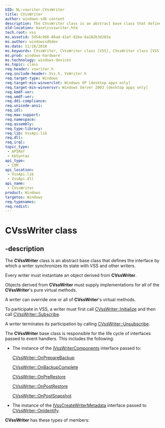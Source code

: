 ```yaml
---
UID: NL:vswriter.CVssWriter
title: CVssWriter
author: windows-sdk-content
description: The CVssWriter class is an abstract base class that defines the interface by which a writer synchronizes its state with VSS and other writers.
old-location: base\cvsswriter.htm
tech.root: vss
ms.assetid: 5d54c966-86ad-41af-82be-8a182b3d203a
ms.author: windowssdkdev
ms.date: 11/16/2018
ms.keywords: CVssWriter, CVssWriter class [VSS], CVssWriter class [VSS],described, _win32_cvsswriter, base.cvsswriter, vswriter/CVssWriter
ms.prod: windows-hardware
ms.technology: windows-devices
ms.topic: class
req.header: vswriter.h
req.include-header: Vss.h, VsWriter.h
req.target-type: Windows
req.target-min-winverclnt: Windows XP [desktop apps only]
req.target-min-winversvr: Windows Server 2003 [desktop apps only]
req.kmdf-ver: 
req.umdf-ver: 
req.ddi-compliance: 
req.unicode-ansi: 
req.idl: 
req.max-support: 
req.namespace: 
req.assembly: 
req.type-library: 
req.lib: VssApi.lib
req.dll: 
req.irql: 
topic_type:
 - APIRef
 - kbSyntax
api_type:
 - COM
api_location:
 - VssApi.lib
 - VssApi.dll
api_name:
 - CVssWriter
product: Windows
targetos: Windows
req.typenames: 
req.redist: 
---
```


# CVssWriter class


## -description


The <b>CVssWriter</b> class is an abstract base class that defines 
    the interface by which a writer synchronizes its state with VSS and other writers.

Every writer must instantiate an object derived from 
    <b>CVssWriter</b>.

Objects derived from <b>CVssWriter</b> must supply implementations 
    for all of the <b>CVssWriter</b>'s pure virtual methods.

A writer can override one or all of <b>CVssWriter</b>'s virtual 
    methods.

To participate in VSS, a writer must first call 
    <a href="https://msdn.microsoft.com/a427ebbd-b7c4-46ba-ba16-dd601b1f956e">CVssWriter::Initialize</a> and then call 
    <a href="https://msdn.microsoft.com/ab9520c9-bd6b-4c81-87fc-f5cda6ee9c94">CVssWriter::Subscribe</a>.

A writer terminates its participation by calling 
    <a href="https://msdn.microsoft.com/b2bb68d1-7beb-4ba1-b16d-6314ac3f4a3d">CVssWriter::Unsubscribe</a>.

The <b>CVssWriter</b> base class is responsible for the life cycle 
    of interfaces passed to event handlers. This includes the following:
<ul>
<li>The instance of the <a href="https://msdn.microsoft.com/e8ff2491-014c-43c7-bdce-99ed3b408605">IVssWriterComponents</a> 
     interface passed to:
     
<a href="https://msdn.microsoft.com/4e88d92b-48f3-42f9-bf66-61337a745902">CVssWriter::OnPrepareBackup</a>



<a href="https://msdn.microsoft.com/77d0621d-81bd-4d53-8e5d-f5d3bfd86013">CVssWriter::OnBackupComplete</a>



<a href="https://msdn.microsoft.com/5f4a6168-4102-4790-81d6-d195a440471f">CVssWriter::OnPreRestore</a>



<a href="https://msdn.microsoft.com/ad07753c-1592-4fc8-9899-a73e798c158c">CVssWriter::OnPostRestore</a>



<a href="https://msdn.microsoft.com/d97d4246-882e-49c3-a214-d8d3887c1508">CVssWriter::OnPostSnapshot</a>


</li>
<li>The instance of the 
     <a href="https://msdn.microsoft.com/427ed302-c3b7-483a-aa48-da6fec1160a9">IVssCreateWriterMetadata</a> interface passed to 
     <a href="https://msdn.microsoft.com/542d479a-695a-4b1f-94e7-f2ffa08440b7">CVssWriter::OnIdentify</a>.</li>
</ul><b xmlns:loc="http://microsoft.com/wdcml/l10n">CVssWriter</b> has these types of members:

